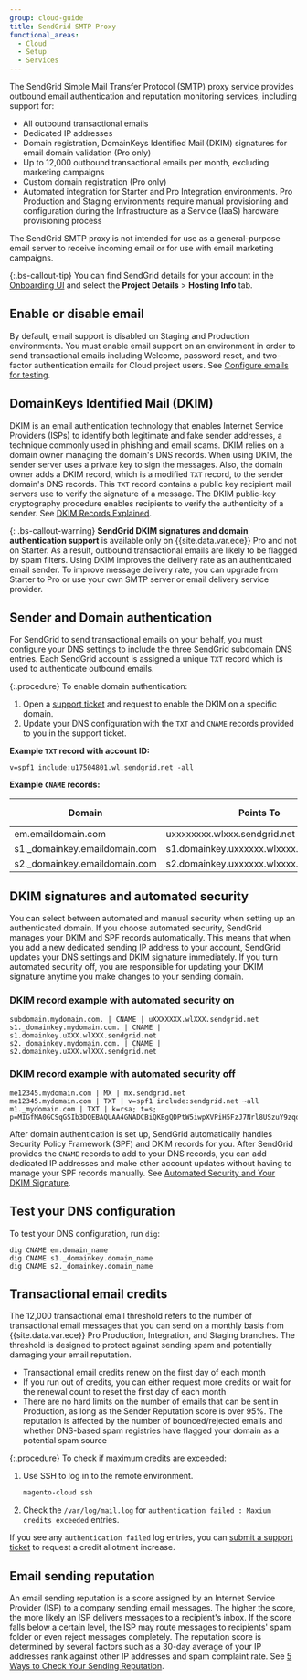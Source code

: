 ```yaml
---
group: cloud-guide
title: SendGrid SMTP Proxy
functional_areas:
  - Cloud
  - Setup
  - Services
---
```


The SendGrid Simple Mail Transfer Protocol (SMTP) proxy service provides outbound email authentication and reputation monitoring services, including support for:

*  All outbound transactional emails
*  Dedicated IP addresses
*  Domain registration, DomainKeys Identified Mail (DKIM) signatures for email domain validation (Pro only)
*  Up to 12,000 outbound transactional emails per month, excluding marketing campaigns
*  Custom domain registration (Pro only)
*  Automated integration for Starter and Pro Integration environments. Pro Production and Staging environments require manual provisioning and configuration during the Infrastructure as a Service (IaaS) hardware provisioning process

The SendGrid SMTP proxy is not intended for use as a general-purpose email server to receive incoming email or for use with email marketing campaigns.

{:.bs-callout-tip}
You can find SendGrid details for your account in the [Onboarding UI](https://cloud.magento.com) and select the **Project Details** > **Hosting Info** tab.

## Enable or disable email

By default, email support is disabled on Staging and Production environments. You must enable email support on an environment in order to send transactional emails including Welcome, password reset, and two-factor authentication emails for Cloud project users. See [Configure emails for testing](https://devdocs.magento.com/cloud/project/project-webint-basic.html#email).

## DomainKeys Identified Mail (DKIM)

DKIM is an email authentication technology that enables Internet Service Providers (ISPs) to identify both legitimate and fake sender addresses, a technique commonly used in phishing and email scams. DKIM relies on a domain owner managing the domain's DNS records. When using DKIM, the sender server uses a private key to sign the messages. Also, the domain owner adds a DKIM record, which is a modified `TXT` record, to the sender domain's DNS records. This `TXT` record contains a public key recipient mail servers use to verify the signature of a message. The DKIM public-key cryptography procedure enables recipients to verify the authenticity of a sender. See [DKIM Records Explained](https://docs.sendgrid.com/ui/account-and-settings/dkim-records).

{: .bs-callout-warning}
**SendGrid DKIM signatures and domain authentication support** is available only on {{site.data.var.ece}} Pro and not on Starter. As a result, outbound transactional emails are likely to be flagged by spam filters. Using DKIM improves the delivery rate as an authenticated email sender. To improve message delivery rate, you can upgrade from Starter to Pro or use your own SMTP server or email delivery service provider.

## Sender and Domain authentication

For SendGrid to send transactional emails on your behalf, you must configure your DNS settings to include the three SendGrid subdomain DNS entries. Each SendGrid account is assigned a unique `TXT` record which is used to authenticate outbound emails.

{:.procedure}
To enable domain authentication:

1. Open a [support ticket](https://support.magento.com/hc/en-us/articles/360000913794#submit-ticket) and request to enable the DKIM on a specific domain.
1. Update your DNS configuration with the `TXT` and `CNAME` records provided to you in the support ticket.

**Example `TXT` record with account ID:**

```text
v=spf1 include:u17504801.wl.sendgrid.net -all
```

**Example `CNAME` records:**

| Domain   | Points To | Record Type
|----------|----------|-------------|
| em.emaildomain.com  | uxxxxxxxx.wlxxx.sendgrid.net | CNAME |
| s1._domainkey.emaildomain.com | s1.domainkey.uxxxxxx.wlxxxx.sendgrid.net | CNAME |
| s2._domainkey.emaildomain.com | s2.domainkey.uxxxxxx.wlxxxx.sendgrid.net | CNAME |

## DKIM signatures and automated security

You can select between automated and manual security when setting up an authenticated domain. If you choose automated security, SendGrid manages your DKIM and SPF records automatically. This means that when you add a new dedicated sending IP address to your account, SendGrid updates your DNS settings and DKIM signature immediately. If you turn automated security off, you are responsible for updating your DKIM signature anytime you make changes to your sending domain.

### DKIM record example with automated security on

```text
subdomain.mydomain.com. | CNAME | uXXXXXXX.wlXXX.sendgrid.net
s1._domainkey.mydomain.com. | CNAME | s1.domainkey.uXXX.wlXXX.sendgrid.net
s2._domainkey.mydomain.com. | CNAME | s2.domainkey.uXXX.wlXXX.sendgrid.net
```
### DKIM record example with automated security off

```text
me12345.mydomain.com | MX | mx.sendgrid.net
me12345.mydomain.com | TXT | v=spf1 include:sendgrid.net ~all
m1._mydomain.com | TXT | k=rsa; t=s; p=MIGfMA0GCSqGSIb3DQEBAQUAA4GNADCBiQKBgQDPtW5iwpXVPiH5FzJ7Nrl8USzuY9zqqzjE0D1r04xDN6qwziDnmgcFNNfMewVKN2D1O+2J9N14hRprzByFwfQW76yojW4LwPA7m4q0ObmvSjhd63O9d8z1XkUBwIDAQAB0GCSqGSIb3DQEBAQUAA4GNADCBiQKBgQDPtW5iwpXV0GCSqGSIb3DQEBAQUAA4GNADCBiQKBgQDPtW5iwpXV
```

After domain authentication is set up, SendGrid automatically handles Security Policy Framework (SPF) and DKIM records for you. After SendGrid provides the `CNAME` records to add to your DNS records, you can add dedicated IP addresses and make other account updates without having to manage your SPF records manually. See [Automated Security and Your DKIM Signature](https://docs.sendgrid.com/ui/account-and-settings/dkim-records#automated-security-and-your-dkim-signature).
## Test your DNS configuration

To test your DNS configuration, run `dig`:

```terminal
dig CNAME em.domain_name
dig CNAME s1._domainkey.domain_name
dig CNAME s2._domainkey.domain_name
```
## Transactional email credits

The 12,000 transactional email threshold refers to the number of transactional email messages that you can send on a monthly basis from {{site.data.var.ece}} Pro Production, Integration, and Staging branches. The threshold is designed to protect against sending spam and potentially damaging your email reputation.

*  Transactional email credits renew on the first day of each month
*  If you run out of credits, you can either request more credits or wait for the renewal count to reset the first day of each month
*  There are no hard limits on the number of emails that can be sent in Production, as long as the Sender Reputation score is over 95%. The reputation is affected by the number of bounced/rejected emails and whether DNS-based spam registries have flagged your domain as a potential spam source

{:.procedure}
To check if maximum credits are exceeded:

1. Use SSH to log in to the remote environment.

    ```bash
    magento-cloud ssh
    ```

1. Check the `/var/log/mail.log` for `authentication failed : Maxium credits exceeded` entries.

If you see any `authentication failed` log entries, you can [submit a support ticket](https://support.magento.com/hc/en-us/articles/360000913794#submit-ticket) to request a credit allotment increase.

## Email sending reputation

An email sending reputation is a score assigned by an Internet Service Provider (ISP) to a company sending email messages. The higher the score, the more likely an ISP delivers messages to a recipient's inbox. If the score falls below a certain level, the ISP may route messages to recipients' spam folder or even reject messages completely. The reputation score is determined by several factors such as a 30-day average of your IP addresses rank against other IP addresses and spam complaint rate. See [5 Ways to Check Your Sending Reputation](https://sendgrid.com/blog/5-ways-check-sending-reputation/).
